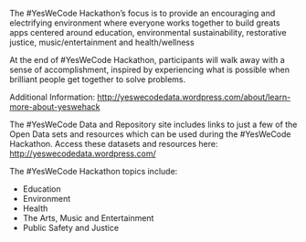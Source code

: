 
The #YesWeCode Hackathon’s focus is to provide an encouraging and electrifying environment where everyone works together to build greats apps centered around education, environmental sustainability, restorative justice, music/entertainment and health/wellness

At the end of #YesWeCode Hackathon, participants will walk away with a sense of accomplishment, inspired by experiencing what is possible when brilliant people get together to solve problems.

Additional Information: http://yeswecodedata.wordpress.com/about/learn-more-about-yeswehack

The #YesWeCode Data and Repository site includes links to just a few of the Open Data sets and resources which can be used during the #YesWeCode Hackathon. Access these datasets and resources here: http://yeswecodedata.wordpress.com/

The #YesWeCode Hackathon topics include:

* Education
* Environment
* Health
* The Arts, Music and Entertainment
* Public Safety and Justice

